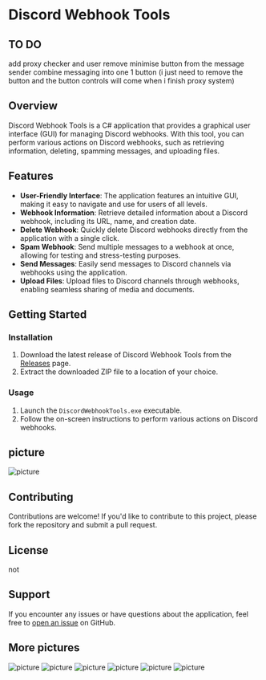 # Discord Webhook Tools
## TO DO
add proxy checker and user
remove minimise button from the message sender
combine messaging into one 1 button (i just need to remove the button and the button controls will come when i finish proxy system)

## Overview

Discord Webhook Tools is a C# application that provides a graphical user interface (GUI) for managing Discord webhooks. With this tool, you can perform various actions on Discord webhooks, such as retrieving information, deleting, spamming messages, and uploading files.

## Features

- **User-Friendly Interface**: The application features an intuitive GUI, making it easy to navigate and use for users of all levels.
- **Webhook Information**: Retrieve detailed information about a Discord webhook, including its URL, name, and creation date.
- **Delete Webhook**: Quickly delete Discord webhooks directly from the application with a single click.
- **Spam Webhook**: Send multiple messages to a webhook at once, allowing for testing and stress-testing purposes.
- **Send Messages**: Easily send messages to Discord channels via webhooks using the application.
- **Upload Files**: Upload files to Discord channels through webhooks, enabling seamless sharing of media and documents.

## Getting Started

### Installation

1. Download the latest release of Discord Webhook Tools from the [Releases](https://github.com/helloworld0000red/Webhooktools/releases/tag/discord) page.
2. Extract the downloaded ZIP file to a location of your choice.

### Usage

1. Launch the `DiscordWebhookTools.exe` executable.
2. Follow the on-screen instructions to perform various actions on Discord webhooks.

## picture

![picture](https://github.com/helloworld0000red/Webhooktools/blob/main/Screenshot%202024-02-28%20140652.png)

## Contributing

Contributions are welcome! If you'd like to contribute to this project, please fork the repository and submit a pull request.

## License

not

## Support

If you encounter any issues or have questions about the application, feel free to [open an issue](https://github.com/helloworld0000red/Webhooktools/issues) on GitHub.

## More pictures

![picture](https://github.com/helloworld0000red/Webhooktools/blob/main/Screenshot%202024-02-28%20140724.png)
![picture](https://github.com/helloworld0000red/Webhooktools/blob/main/Screenshot%202024-02-28%20140731.png)
![picture](https://github.com/helloworld0000red/Webhooktools/blob/main/Screenshot%202024-02-28%20140736.png)
![picture](https://github.com/helloworld0000red/Webhooktools/blob/main/Screenshot%202024-02-28%20140744.png)
![picture](https://github.com/helloworld0000red/Webhooktools/blob/main/Screenshot%202024-02-28%20140754.png)
![picture](https://github.com/helloworld0000red/Webhooktools/blob/main/Screenshot%202024-02-28%20140803.png)

